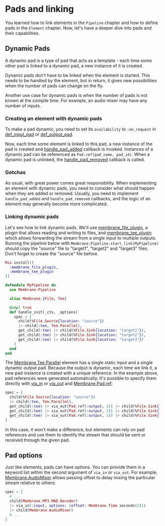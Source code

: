 # Pads and linking

You learned how to link elements in the `Pipeline` chapter and how to define pads in the `Element` chapter. Now, let's have a deeper dive into pads and their capabilities.

## Dynamic Pads

A dynamic pad is a type of pad that acts as a template - each time some other pad is linked to a dynamic pad, a new instance of it is created.

Dynamic pads don't have to be linked when the element is started. This needs to be handled by the element, but in return, it gives new possibilities when the number of pads can change on the fly.

Another use case for dynamic pads is when the number of pads is not known at the compile time.
For example, an audio mixer may have any number of inputs.


### Creating an element with dynamic pads

To make a pad dynamic, you need to set its `availability` to `:on_request` in [def_input_pad](https://hexdocs.pm/membrane_core/Membrane.Element.WithInputPads.html#def_input_pad/2) or [def_output_pad](https://hexdocs.pm/membrane_core/Membrane.Element.WithOutputPads.html#def_output_pad/2).

Now, each time some element is linked to this pad, a new instance of the pad is created and [handle_pad_added](https://hexdocs.pm/membrane_core/Membrane.Element.Base.html#c:handle_pad_added/3) callback is invoked. Instances of a dynamic pad can be referenced as `Pad.ref(pad_name, pad_id)`. When a dynamic pad is unlinked, the [handle_pad_removed](https://hexdocs.pm/membrane_core/Membrane.Element.Base.html#c:handle_pad_removed/3) callback is called.

### Gotchas

As usual, with great power comes great responsibility. When implementing an element with
dynamic pads, you need to consider what should happen when they are added or removed. Usually, you need to implement `handle_pad_added` and `handle_pad_removed` callbacks, and the logic of an element may generally become more complicated.

### Linking dynamic pads

Let's see how to link dynamic pads. We'll use [membrane_file_plugin](https://github.com/membraneframework/membrane_file_plugin), a plugin that allows reading and writing to files, and [membrane_tee_plugin](https://github.com/membraneframework/membrane_file_plugin) which allows forwarding the stream from a single input to multiple outputs. Running the pipeline below with `Membrane.Pipeline.start_link(MyPipeline)` should copy the "source" file to "target1", "target2" and "target3" files. Don't forget to create the "source" file before.

```elixir
Mix.install([
  :membrane_file_plugin,
  :membrane_tee_plugin
])

defmodule MyPipeline do
  use Membrane.Pipeline

  alias Membrane.{File, Tee}

  @impl true
  def handle_init(_ctx, _options)
    spec = [
      child(%File.Source{location: "source"})
      |> child(:tee, Tee.Parallel),
      get_child(:tee) |> child(%File.Sink{location: "target1"}),
      get_child(:tee) |> child(%File.Sink{location: "target2"}),
      get_child(:tee) |> child(%File.Sink{location: "target3"})
    ]
  end
end
```

The [Membrane.Tee.Parallel](https://hexdocs.pm/membrane_tee_plugin/Membrane.Tee.Parallel.html) element has a single static input and a single dynamic output pad. Because the output is dynamic, each time we link it, a new pad instance is created with a unique reference. In the example above, pad references were generated automatically. It's possible to specify them directly with [via_in](https://hexdocs.pm/membrane_core/Membrane.ChildrenSpec.html#via_in/3) or [via_out](https://hexdocs.pm/membrane_core/Membrane.ChildrenSpec.html#via_out/3) and [Membrane.Pad.ref](https://hexdocs.pm/membrane_core/Membrane.Pad.html#ref/1):

```elixir
spec = [
  child(%File.Source{location: "source"})
  |> child(:tee, Tee.Parallel),
  get_child(:tee) |> via_out(Pad.ref(:output, 1)) |> child(%File.Sink{location: "target1"}),
  get_child(:tee) |> via_out(Pad.ref(:output, 2)) |> child(%File.Sink{location: "target2"}),
  get_child(:tee) |> via_out(Pad.ref(:output, 3)) |> child(%File.Sink{location: "target3"})
]
```

In this case, it won't make a difference, but elements can rely on pad references and use them to identify the stream that should be sent or received through the given pad.

## Pad options

Just like elements, pads can have options. You can provide them in a keyword list within the second argument of `via_in` or `via_out`. For example, [Membrane.AudioMixer](https://hexdocs.pm/membrane_audio_mix_plugin/Membrane.AudioMixer.html) allows passing offset to delay mixing the particular stream relative to others:

```elixir
spec = [
  # ...
  child(Membrane.MP3.MAD.Decoder)
  |> via_in(:input, options: [offset: Membrane.Time.seconds(2)])
  |> child(Membrane.AudioMixer)
  # ...
]
```
